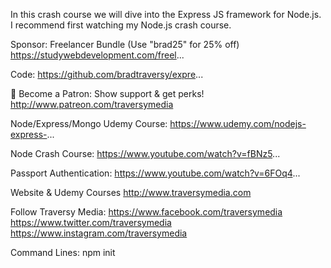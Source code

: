 In this crash course we will dive into the Express JS framework for Node.js. I recommend first watching my Node.js crash course.

Sponsor: Freelancer Bundle (Use "brad25" for 25% off)
https://studywebdevelopment.com/freel...

Code:
https://github.com/bradtraversy/expre...

💖 Become a Patron: Show support & get perks!
http://www.patreon.com/traversymedia

Node/Express/Mongo Udemy Course:
https://www.udemy.com/nodejs-express-...

Node Crash Course:
https://www.youtube.com/watch?v=fBNz5...

Passport Authentication:
https://www.youtube.com/watch?v=6FOq4...

Website & Udemy Courses
http://www.traversymedia.com

Follow Traversy Media:
https://www.facebook.com/traversymedia
https://www.twitter.com/traversymedia
https://www.instagram.com/traversymedia

Command Lines:
npm init

